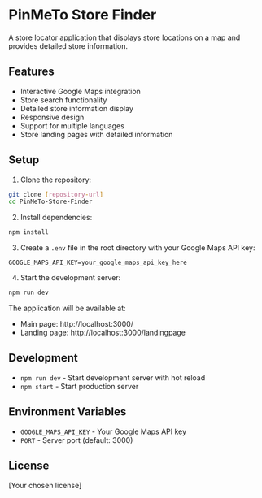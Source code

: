 # PinMeTo Store Finder

A store locator application that displays store locations on a map and provides detailed store information.

## Features

- Interactive Google Maps integration
- Store search functionality
- Detailed store information display
- Responsive design
- Support for multiple languages
- Store landing pages with detailed information

## Setup

1. Clone the repository:
```bash
git clone [repository-url]
cd PinMeTo-Store-Finder
```

2. Install dependencies:
```bash
npm install
```

3. Create a `.env` file in the root directory with your Google Maps API key:
```
GOOGLE_MAPS_API_KEY=your_google_maps_api_key_here
```

4. Start the development server:
```bash
npm run dev
```

The application will be available at:
- Main page: http://localhost:3000/
- Landing page: http://localhost:3000/landingpage

## Development

- `npm run dev` - Start development server with hot reload
- `npm start` - Start production server

## Environment Variables

- `GOOGLE_MAPS_API_KEY` - Your Google Maps API key
- `PORT` - Server port (default: 3000)

## License

[Your chosen license]